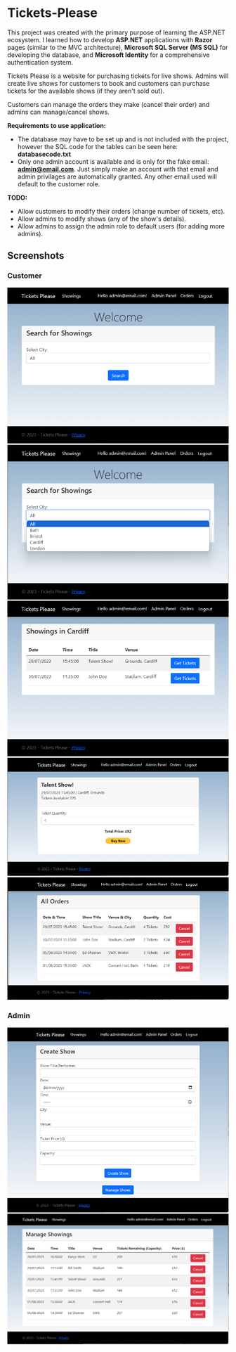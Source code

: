 # Tickets-Please

This project was created with the primary purpose of learning the ASP.NET ecosystem. I learned how to develop **ASP.NET** applications with **Razor** pages (similar to the MVC architecture), **Microsoft SQL Server (MS SQL)** for developing the database, and **Microsoft Identity** for a comprehensive authentication system.

Tickets Please is a website for purchasing tickets for live shows. Admins will create live shows for customers to book and customers can purchase tickets for the available shows (if they aren't sold out).

Customers can manage the orders they make (cancel their order) and admins can manage/cancel shows.

**Requirements to use application:**
* The database may have to be set up and is not included with the project, however the SQL code for the tables can be seen here: **databasecode.txt**
* Only one admin account is available and is only for the fake email: **admin@email.com**. 
Just simply make an account with that email and admin privilages are automatically granted. Any other email used will default to the customer role.

**TODO:**
* Allow customers to modify their orders (change number of tickets, etc).
* Allow admins to modify shows (any of the show's details).
* Allow admins to assign the admin role to default users (for adding more admins).

## Screenshots
### Customer
<img src="images/search.png">
<img src="images/search_cities.png">
<img src="images/results.png">
<img src="images/booking.png">
<img src="images/orders.png">

### Admin
<img src="images/admin-main.png">
<img src="images/admin-manage.png">
